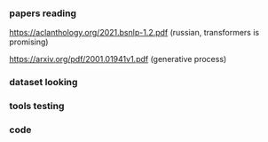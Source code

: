 ### papers reading

https://aclanthology.org/2021.bsnlp-1.2.pdf (russian, transformers is promising)

https://arxiv.org/pdf/2001.01941v1.pdf (generative process)

### dataset looking


### tools testing


### code